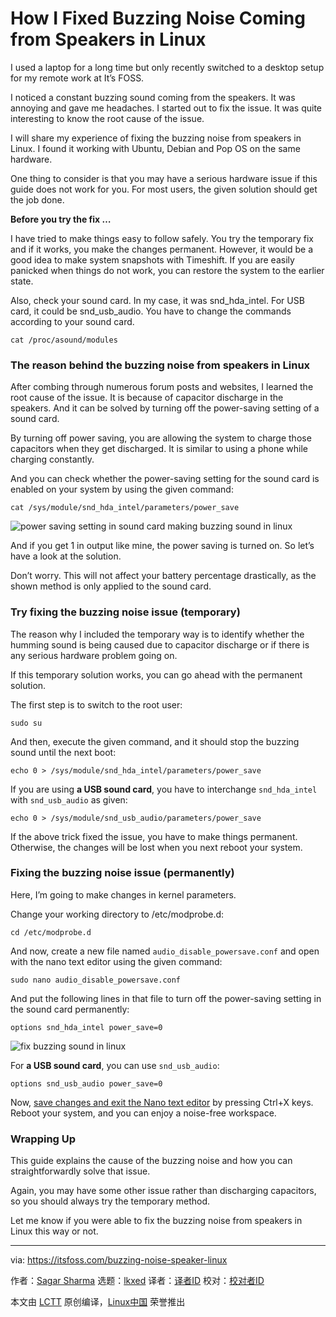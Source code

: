 [#]: subject: "How I Fixed Buzzing Noise Coming from Speakers in Linux"
[#]: via: "https://itsfoss.com/buzzing-noise-speaker-linux"
[#]: author: "Sagar Sharma https://itsfoss.com/author/sagar/"
[#]: collector: "lkxed"
[#]: translator: " "
[#]: reviewer: " "
[#]: publisher: " "
[#]: url: " "

How I Fixed Buzzing Noise Coming from Speakers in Linux
======

I used a laptop for a long time but only recently switched to a desktop setup for my remote work at It’s FOSS.

I noticed a constant buzzing sound coming from the speakers. It was annoying and gave me headaches. I started out to fix the issue. It was quite interesting to know the root cause of the issue.

I will share my experience of fixing the buzzing noise from speakers in Linux. I found it working with Ubuntu, Debian and Pop OS on the same hardware.

One thing to consider is that you may have a serious hardware issue if this guide does not work for you. For most users, the given solution should get the job done.

**Before you try the fix …** 

I have tried to make things easy to follow safely. You try the temporary fix and if it works, you make the changes permanent. However, it would be a good idea to make system snapshots with Timeshift. If you are easily panicked when things do not work, you can restore the system to the earlier state.

Also, check your sound card. In my case, it was snd_hda_intel. For USB card, it could be snd_usb_audio. You have to change the commands according to your sound card.

```
cat /proc/asound/modules
```

### The reason behind the buzzing noise from speakers in Linux

After combing through numerous forum posts and websites, I learned the root cause of the issue. It is because of capacitor discharge in the speakers. And it can be solved by turning off the power-saving setting of a sound card.

By turning off power saving, you are allowing the system to charge those capacitors when they get discharged. It is similar to using a phone while charging constantly. 

And you can check whether the power-saving setting for the sound card is enabled on your system by using the given command:

```
cat /sys/module/snd_hda_intel/parameters/power_save
```

![power saving setting in sound card making buzzing sound in linux][1]

And if you get 1 in output like mine, the power saving is turned on. So let’s have a look at the solution.

Don’t worry. This will not affect your battery percentage drastically, as the shown method is only applied to the sound card. 

### Try fixing the buzzing noise issue (temporary)

The reason why I included the temporary way is to identify whether the humming sound is being caused due to capacitor discharge or if there is any serious hardware problem going on.

If this temporary solution works, you can go ahead with the permanent solution.

The first step is to switch to the root user:

```
sudo su
```

And then, execute the given command, and it should stop the buzzing sound until the next boot:

```
echo 0 > /sys/module/snd_hda_intel/parameters/power_save
```

If you are using **a USB sound card**, you have to interchange `snd_hda_intel` with `snd_usb_audio` as given:

```
echo 0 > /sys/module/snd_usb_audio/parameters/power_save
```

If the above trick fixed the issue, you have to make things permanent. Otherwise, the changes will be lost when you next reboot your system.

### Fixing the buzzing noise issue (permanently)

Here, I’m going to make changes in kernel parameters.

Change your working directory to /etc/modprobe.d:

```
cd /etc/modprobe.d
```

And now, create a new file named `audio_disable_powersave.conf` and open with the nano text editor using the given command:

```
sudo nano audio_disable_powersave.conf
```

And put the following lines in that file to turn off the power-saving setting in the sound card permanently:

```
options snd_hda_intel power_save=0
```

![fix buzzing sound in linux][2]

For **a USB sound card**, you can use `snd_usb_audio`:

```
options snd_usb_audio power_save=0
```

Now, [save changes and exit the Nano text editor][3] by pressing Ctrl+X keys. Reboot your system, and you can enjoy a noise-free workspace. 

### Wrapping Up

This guide explains the cause of the buzzing noise and how you can straightforwardly solve that issue. 

Again, you may have some other issue rather than discharging capacitors, so you should always try the temporary method.

Let me know if you were able to fix the buzzing noise from speakers in Linux this way or not.

--------------------------------------------------------------------------------

via: https://itsfoss.com/buzzing-noise-speaker-linux

作者：[Sagar Sharma][a]
选题：[lkxed][b]
译者：[译者ID](https://github.com/译者ID)
校对：[校对者ID](https://github.com/校对者ID)

本文由 [LCTT](https://github.com/LCTT/TranslateProject) 原创编译，[Linux中国](https://linux.cn/) 荣誉推出

[a]: https://itsfoss.com/author/sagar/
[b]: https://github.com/lkxed
[1]: https://itsfoss.com/wp-content/uploads/2022/11/power-saving-setting-in-sound-card-making-buzzing-sound-in-linux.png
[2]: https://itsfoss.com/wp-content/uploads/2022/11/fix-buzzing-sound-in-linux.png
[3]: https://linuxhandbook.com/nano-save-exit/
